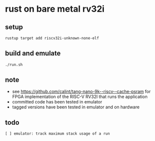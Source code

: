 # rust on bare metal rv32i

## setup
```sh
rustup target add riscv32i-unknown-none-elf
```

## build and emulate
```sh
./run.sh
```

## note
* see https://github.com/calint/tang-nano-9k--riscv--cache-psram for FPGA implementation of the RISC-V RV32I that runs the application
*  committed code has been tested in emulator
*  tagged versions have been tested in emulator and on hardware

## todo
```
[ ] emulator: track maximum stack usage of a run
```
